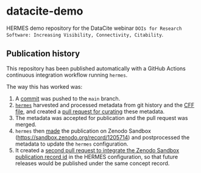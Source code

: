 # datacite-demo

HERMES demo repository for the DataCite webinar `DOIs for Research Software: Increasing Visibility, Connectivity, Citability`.

## Publication history

This repository has been published automatically with a GitHub Actions continuous integration workflow running `hermes`.

The way this has worked was:

1. A [commit](https://github.com/sdruskat/datacite-demo/commit/c23d4c63adb0f91546a5dbbf6ed684c6a223a500) was pushed to the `main` branch.
2. [`hermes`](https://github.com/hermes-hmc/workflow/) harvested and processed metadata from git history and the [CFF file](CITATION.cff), and created a [pull request for curating](https://github.com/sdruskat/datacite-demo/pull/7) these metadata.
3. The metadata was accepted for publication and the pull request was merged.
4. `hermes` then [made](https://github.com/sdruskat/datacite-demo/actions/runs/5066268290) the publication on Zenodo Sandbox (https://sandbox.zenodo.org/record/1205714) and postprocessed the metadata to update the `hermes` configuration.
5. It created a [second pull request to integrate the Zenodo Sandbox publication record id](https://github.com/sdruskat/datacite-demo/pull/8) in the HERMES configuration, so that future releases would be published under the same concept record.
